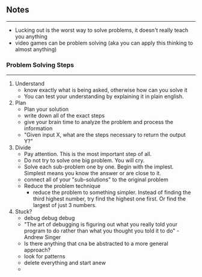 ## Notes
___
- Lucking out is the worst way to solve problems, it doesn't really teach you anything
- video games can be problem solving (aka you can apply this thinking to almost anything)


### Problem Solving Steps
___
1. Understand
	- know exactly what is being asked, otherwise how can you solve it
	- You can test your understanding by explaining it in plain english.
2. Plan
	- Plan your solution
	- write down all of the exact steps 
	- give your brain time to analyze the problem and process the information
	- "Given input X, what are the steps necessary to return the output Y?"
3. Divide
	- Pay attention. This is the most important step of all.
	- Do not try to solve one big problem. You will cry.
	- Solve each sub-problem one by one. Begin with the implest. Simplest means you know the answer or are close to it.
	- connect all of your "sub-solutions" to the original problem
	- Reduce the problem technique
		- reduce the problem to something simpler. Instead of finding the third highest number, try find the highest one first. Or find the largest of just 3 numbers. 
4. Stuck?
	- debug debug debug
	- "The art of debugging is figuring out what you really told your program to do rather than what you thought you told it to do" - Andrew Singer
	- Is there anything that cna be abstracted to a more general approach?
	- look for patterns
	- delete everything and start anew
	- 